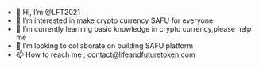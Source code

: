 - 👋 Hi, I’m @LFT2021
- 👀 I’m interested in make crypto currency SAFU for everyone
- 🌱 I’m currently learning basic knowledge in crypto currency,please help me
- 💞️ I’m looking to collaborate on building SAFU platform 
- 📫 How to reach me ; contact@lifeandfuturetoken.com

<!---
LFT2021/LFT2021 is a ✨ special ✨ repository because its `README.md` (this file) appears on your GitHub profile.
You can click the Preview link to take a look at your changes.
--->
